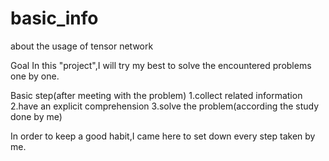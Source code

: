 # basic_info
about the usage of tensor network

Goal
In this "project",I will try my best to solve the encountered problems one by one.

Basic step(after meeting with the problem)
1.collect related information 
2.have an explicit comprehension 
3.solve the problem(according the study done by me)

In order to keep a good habit,I came here to set down every step taken by me.

